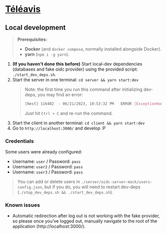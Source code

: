 # [Téléavis](https://filieres.rezel.net/)

## Local development

> **Prerequisites:**
>
> - **Docker** (and `docker compose`, normally installed alongside Docker).
> - **yarn** (`npm i -g yarn`).

1. **(If you haven't done this before)** Start local-dev dependencies (databases and fake oidc provider) using the provided script: `./start_dev_deps.sh`.
2. Start the server in one terminal: `cd server && yarn start:dev`
   > Note: the first time you run this command after initializing dev-deps, you may find an error:
   >
   > ```bash
   > [Nest] 116402  - 06/21/2023, 10:53:32 PM   ERROR [ExceptionHandler] outgoing request timed out after 3500ms
   > ```
   >
   > Just hit `Ctrl + C` and re-run the command.
3. Start the client in another terminal: `cd client && yarn start:dev`
4. Go to `http://localhost:3000/` and develop :P

### Credentials

Some users were already configured:

- Username: `user` / Password: `pass`
- Username: `user2` / Password: `pass`
- Username: `user3` / Password: `pass`

> You can add or delete users in `./server/oidc-server-mock/users-config.json`, but if you do, you will need to restart dev-deps (`./stop_dev_deps.sh && ./start_dev_deps.sh`).

### Known issues

- Automatic redirection after log out is not working with the fake provider, so please once you've logged out, manually navigate to the root of the application (http://localhost:3000/).
